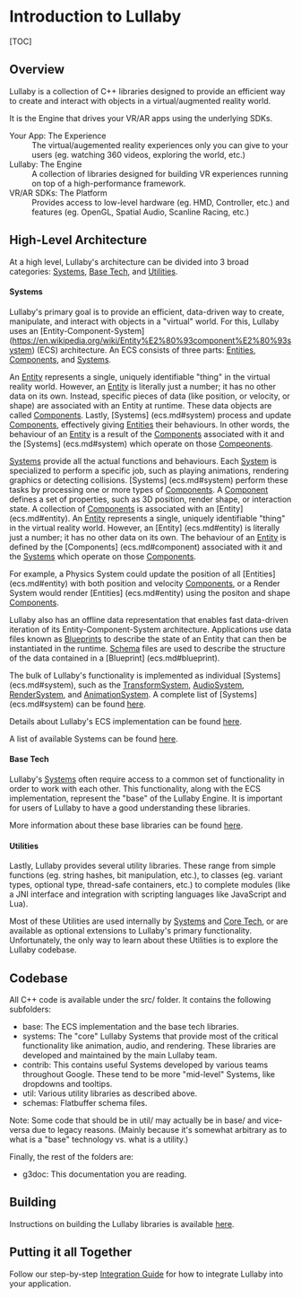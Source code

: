 # Introduction to Lullaby

[TOC]

## Overview

Lullaby is a collection of C++ libraries designed to provide an efficient way
to create and interact with objects in a virtual/augmented reality world.

It is the Engine that drives your VR/AR apps using the underlying SDKs.

<dl>
<dt>Your App: The Experience</dt>
<dd>The virtual/augemented reality experiences only you can give to your users
(eg. watching 360 videos, exploring the world, etc.)</dd>

<dt>Lullaby: The Engine</dt>
<dd>A collection of libraries designed for building VR experiences running on
top of a high-performance framework.</dd>

<dt>VR/AR SDKs: The Platform</dt>
<dd>Provides access to low-level hardware (eg. HMD, Controller, etc.) and
features (eg. OpenGL, Spatial Audio, Scanline Racing, etc.)</dd>
</dl>

## High-Level Architecture

At a high level, Lullaby's architecture can be divided into 3 broad categories:
[Systems](#systems), [Base Tech](#base-tech), and [Utilities](#utilities).


#### Systems

Lullaby's primary goal is to provide an efficient, data-driven way to create,
manipulate, and interact with objects in a "virtual" world. For this, Lullaby
uses an [Entity-Component-System]
(https://en.wikipedia.org/wiki/Entity%E2%80%93component%E2%80%93system) (ECS)
architecture. An ECS consists of three parts: [Entities](ecs.md#entity),
[Components](ecs.md#component), and [Systems](ecs.md#system).

An [Entity](ecs.md#entity) represents a single, uniquely identifiable "thing" in
the virtual reality world. However, an [Entity](ecs.md#entity) is literally just
a number; it has no other data on its own. Instead, specific pieces of data
(like position, or velocity, or shape) are associated with an Entity at runtime.
These data objects are called [Components](ecs.md#component). Lastly, [Systems]
(ecs.md#system) process and update [Components](ecs.md#component), effectively
giving [Entities](ecs.md#entity) their behaviours.  In other
words, the behaviour of an [Entity](ec.mds#entity) is a result of the
[Components](ecs.md#components) associated with it and the [Systems]
(ecs.md#system) which operate on those [Compeonents](ecs.md#component).

[Systems](ecs.md#system) provide all the actual functions and behaviours. Each
[System](ecs.md#system) is specialized to perform a specific job, such as
playing animations, rendering graphics or detecting collisions. [Systems]
(ecs.md#system) perform these tasks by processing one or more types of
[Components](ecs.md#component). A [Component](ecs.md#component) defines a set of
properties, such as 3D position, render shape, or interaction state. A
collection of [Components](ecs.md#component) is associated with an [Entity]
(ecs.md#entity). An [Entity](ecs.md#entity) represents a single, uniquely
identifiable "thing" in the virtual reality world. However, an [Entity]
(ecs.md#entity) is literally just a number; it has no other data on its own. The
behaviour of an [Entity](ecs.md#entity) is defined by the [Components]
(ecs.md#component) associated with it and the [Systems](ecs.md#system) which
operate on those [Components](ecs.md#component).

For example, a Physics System could update the position of all [Entities]
(ecs.md#entity) with both position and velocity [Components](ecs.md#component),
or a Render System would render [Entities] (ecs.md#entity) using the positon and
shape [Components](ecs.md#component).

Lullaby also has an offline data representation that enables fast data-driven
iteration of its Entity-Component-System architecture. Applications use data
files known as [Blueprints](ecs.md#blueprint) to describe the state of an Entity
that can then be instantiated in the runtime.  [Schema](ecs.md#blueprint) files
are used to describe the structure of the data contained in a [Blueprint]
(ecs.md#blueprint).

The bulk of Lullaby's functionality is implemented as individual [Systems]
(ecs.md#system), such as the [TransformSystem](../src/systems/transform),
[AudioSystem](../src/systems/audio), [RenderSystem](../src/systems/render), and
[AnimationSystem](../src/systems/animation). A complete list of [Systems]
(ecs.md#system) can be found [here](list-of-systems.md).

Details about Lullaby's ECS implementation can be found [here](ecs.md).

A list of available Systems can be found [here](list-of-systems.md).

#### Base Tech

Lullaby's [Systems](#systems) often require access to a common set of
functionality in order to work with each other. This functionality, along with
the ECS implementation, represent the "base" of the Lullaby Engine.  It is
important for users of Lullaby to have a good understanding these libraries.

More information about these base libraries can be found [here](base-tech.md).


#### Utilities

Lastly, Lullaby provides several utility libraries. These range from simple
functions (eg. string hashes, bit manipulation, etc.), to classes (eg. variant
types, optional type, thread-safe containers, etc.) to complete modules (like a
JNI interface and integration with scripting languages like JavaScript and Lua).

Most of these Utilities are used internally by [Systems](#systems) and
[Core Tech](#core-tech), or are available as optional extensions to Lullaby's
primary functionality. Unfortunately, the only way to learn about these
Utilities is to explore the Lullaby codebase.


## Codebase

All C++ code is available under the src/ folder. It contains the following
subfolders:

* base: The ECS implementation and the base tech libraries.
* systems: The "core" Lullaby Systems that provide most of the critical
  functionality like animation, audio, and rendering.  These libraries
  are developed and maintained by the main Lullaby team.
* contrib: This contains useful Systems developed by various teams throughout
  Google.  These tend to be more "mid-level" Systems, like dropdowns and
  tooltips.
* util: Various utility libraries as described above.
* schemas: Flatbuffer schema files.

Note: Some code that should be in util/ may actually be in base/ and
vice-versa due to legacy reasons.  (Mainly because it's somewhat arbitrary as to
what is a "base" technology vs. what is a utility.)


Finally, the rest of the folders are:

* g3doc: This documentation you are reading.

## Building

Instructions on building the Lullaby libraries is available [here](building.md).

## Putting it all Together

Follow our step-by-step [Integration Guide](integration-guide.md) for how to
integrate Lullaby into your application.

